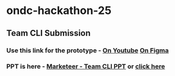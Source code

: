 # ondc-hackathon-25




## Team CLI Submission 
### Use this link for the prototype - [On Youtube](https://youtube.com/shorts/S6jiyk_3Lw8) [On Figma](https://bit.ly/MarketeerProto)
### PPT is here - [Marketeer - Team CLI PPT](https://github.com/ONDC-Official/ondc-hackathon-25/blob/master/Marketeer-Team-CLI/ONDC-Hackathon-Marketeer.pdf) or [click here](https://github.com/MrDracs/ondc-hackathon-25/blob/master/Marketeer-Team-CLI/ONDC-Hackathon-Marketeer.pdf)
